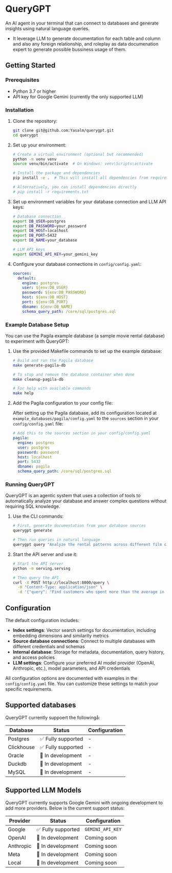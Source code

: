 # QueryGPT

An AI agent in your terminal that can connect to databases and generate insights using natural language queries. 
- It leverage LLM to generate documentation for each table and column and also any foreign relationship, and roleplay as data documenation expert to generate possible bussiness usage of them.

## Getting Started

### Prerequisites
- Python 3.7 or higher
- API key for Google Gemini (currently the only supported LLM)

### Installation

1. Clone the repository:
   ```bash
   git clone git@github.com:Yasalm/querygpt.git
   cd querygpt
   ```

2. Set up your environment:
   ```bash
   # Create a virtual environment (optional but recommended)
   python -m venv venv
   source venv/bin/activate  # On Windows: venv\Scripts\activate
   
   # Install the package and dependencies
   pip install -e .  # This will install all dependencies from requirements.txt
   
   # Alternatively, you can install dependencies directly
   # pip install -r requirements.txt
   ```

3. Set up environment variables for your database connection and LLM API keys:
   ```bash
   # Database connection
   export DB_USER=postgres
   export DB_PASSWORD=your_password
   export DB_HOST=localhost
   export DB_PORT=5432
   export DB_NAME=your_database
   
   # LLM API keys
   export GEMINI_API_KEY=your_gemini_key
   ```

4. Configure your database connections in `config/config.yaml`:
   ```yaml
   sources:
     default:
       engine: postgres
       user: ${env:DB_USER}
       password: ${env:DB_PASSWORD}
       host: ${env:DB_HOST}
       port: ${env:DB_PORT}
       dbname: ${env:DB_NAME}
       schema_query_path: /core/sql/postgres.sql
   ```

### Example Database Setup

You can use the Pagila example database (a sample movie rental database) to experiment with QueryGPT:

1. Use the provided Makefile commands to set up the example database:
   ```bash
   # Build and run the Pagila database
   make generate-pagila-db
   
   # To stop and remove the database container when done
   make cleanup-pagila-db
   
   # For help with available commands
   make help
   ```

2. Add the Pagila configuration to your config file:

   After setting up the Pagila database, add its configuration located at `example_databases/pagila/config.yaml` to the `sources` section 
   in your `config/config.yaml` file:

   ```yaml
   # Add this to the sources section in your config/config.yaml
   pagila:
     engine: postgres
     user: postgres
     password: password
     host: localhost
     port: 5432
     dbname: pagila
     schema_query_path: /core/sql/postgres.sql
   ```

### Running QueryGPT

QueryGPT is an agentic system that uses a collection of tools to automatically analyze your database and answer complex questions without requiring SQL knowledge.

1. Use the CLI commands:
   ```bash
   # First, generate documentation from your database sources
   querygpt generate
   
   # Then run queries in natural language
   querygpt query "Analyze the rental patterns across different film categories and identify which categories show seasonal trends, comparing summer vs winter rentals for the past two years"
   ```

2. Start the API server and use it:
   ```bash
   # Start the API server
   python -m serving.serving
   
   # Then query the API
   curl -X POST http://localhost:8000/query \
     -H "Content-Type: application/json" \
     -d '{"query": "Find customers who spent more than the average in 2022, break down their spending by film category, and recommend three films they haven't watched based on their preferences"}'
   ```

## Configuration

The default configuration includes:
- **Index settings**: Vector search settings for documentation, including embedding dimensions and similarity metrics
- **Source database connections**: Connect to multiple databases with different credentials and schemas
- **Internal database**: Storage for metadata, documentation, query history, and access policies
- **LLM settings**: Configure your preferred AI model provider (OpenAI, Anthropic, etc.), model parameters, and API credentials

All configuration options are documented with examples in the `config/config.yaml` file. You can customize these settings to match your specific requirements.
## Supported databases

QueryGPT currently suppoert the followingå:

| Database | Status | Configuration |
|----------|--------|--------------|
| Postgres | ✅ Fully supported | - |
| Clickhouse | ✅ Fully supported | - |
| Oracle | 🔄 In development | - |
| Duckdb | 🔄 In development | - |
| MySQL | 🔄 In development | - |

## Supported LLM Models

QueryGPT currently supports Google Gemini with ongoing development to add more providers. Below is the current support status:

| Provider | Status | Configuration |
|----------|--------|--------------|
| Google | ✅ Fully supported | `GEMINI_API_KEY` |
| OpenAI | 🔄 In development | Coming soon |
| Anthropic | 🔄 In development | Coming soon |
| Meta | 🔄 In development | Coming soon |
| Local | 🔄 In development | Coming soon |
